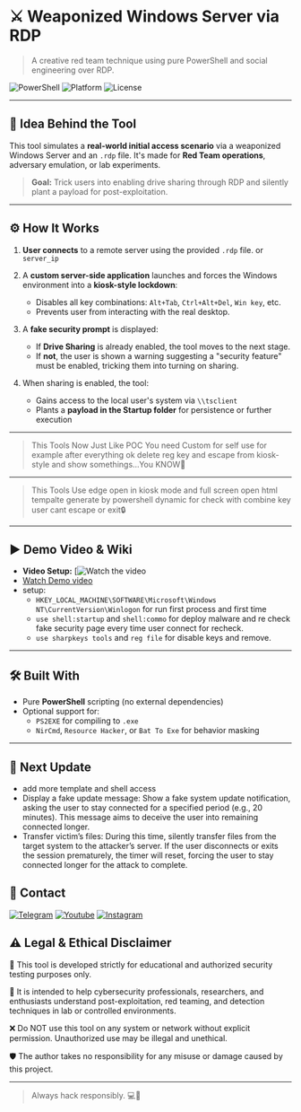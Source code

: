 # ⚔️ Weaponized Windows Server via RDP  
> A creative red team technique using pure PowerShell and social engineering over RDP.

![PowerShell](https://img.shields.io/badge/Built%20With-PowerShell-blue?logo=powershell)
![Platform](https://img.shields.io/badge/Platform-Windows_Server-lightgrey?logo=windows)
![License](https://img.shields.io/badge/Use%20at%20your%20own%20risk-critical?logo=skull)

---

## 🧠 Idea Behind the Tool

This tool simulates a **real-world initial access scenario** via a weaponized Windows Server and an `.rdp` file. It's made for **Red Team operations**, adversary emulation, or lab experiments.

> **Goal:** Trick users into enabling drive sharing through RDP and silently plant a payload for post-exploitation.

---

## ⚙️ How It Works

1. **User connects** to a remote server using the provided `.rdp` file. or `server_ip`
2. A **custom server-side application** launches and forces the Windows environment into a **kiosk-style lockdown**:
   - Disables all key combinations: `Alt+Tab`, `Ctrl+Alt+Del`, `Win key`, etc.
   - Prevents user from interacting with the real desktop.

3. A **fake security prompt** is displayed:
   - If **Drive Sharing** is already enabled, the tool moves to the next stage.
   - If **not**, the user is shown a warning suggesting a "security feature" must be enabled, tricking them into turning on sharing.

4. When sharing is enabled, the tool:
   - Gains access to the local user's system via `\\tsclient`
   - Plants a **payload in the Startup folder** for persistence or further execution


---
> This Tools Now Just Like POC You need Custom for self use for example after everything ok delete reg key and escape from kiosk-style and show somethings...You KNOW🤣

---
> This Tools Use edge open in kiosk mode and full screen open html tempalte generate by powershell dynamic for check with combine key user cant escape or exit🔒

---

## ▶️ Demo Video & Wiki

- **Video Setup:** [![Watch the video](https://www.youtube.com/watch?v=dahuidcxS2U)
- [Watch Demo video](res/demo-video.mp4)
- setup:
  - `HKEY_LOCAL_MACHINE\SOFTWARE\Microsoft\Windows NT\CurrentVersion\Winlogon` for run first process and first time
  - `use shell:startup` and `shell:commo` for deploy malware and re check fake security page every time user connect for recheck. 
  - `use sharpkeys tools` and `reg file` for disable keys and remove.

---

## 🛠️ Built With

- Pure **PowerShell** scripting (no external dependencies)
- Optional support for:
  - `PS2EXE` for compiling to `.exe`
  - `NirCmd`, `Resource Hacker`, or `Bat To Exe` for behavior masking

---



<h2 id="next-update">🔱 Next Update</h2>
<ul>
<li>add more template and shell access</li>

<li>Display a fake update message: Show a fake system update notification, asking the user to stay connected for a specified period (e.g., 20 minutes). This message aims to deceive the user into remaining connected longer.</li>

<li>Transfer victim’s files: During this time, silently transfer files from the target system to the attacker’s server. If the user disconnects or exits the session prematurely, the timer will reset, forcing the user to stay connected longer for the attack to complete.</li>
</ul>
<h2 id="contact">📧 Contact</h2>
<p >
<a href="https://t.me/amajax"><img title="Telegram" src="https://img.shields.io/badge/Telegram-black?style=for-the-badge&logo=Telegram"></a>
<a href="https://www.youtube.com/channel/UC0-QcOXgzRgSfcE3zerwu9w/?sub_confirmation=1"><img title="Youtube" src="https://img.shields.io/badge/Youtube-red?style=for-the-badge&logo=Youtube"></a>
<a href="https://www.instagram.com/sectoolfa"><img title="Instagram" src="https://img.shields.io/badge/Instagram-white?style=for-the-badge&logo=Instagram"></a>

## ⚠️ Legal & Ethical Disclaimer

🚨 This tool is developed strictly for educational and authorized security testing purposes only.

🔬 It is intended to help cybersecurity professionals, researchers, and enthusiasts understand post-exploitation, red teaming, and detection techniques in lab or controlled environments.

❌ Do NOT use this tool on any system or network without explicit permission. Unauthorized use may be illegal and unethical.

🛡 The author takes no responsibility for any misuse or damage caused by this project.

---
> Always hack responsibly. 💻🔐
